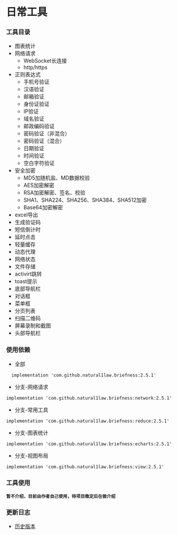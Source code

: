 日常工具
======

### 工具目录

  * 图表统计
  * 网络请求
    * WebSocket长连接
    * http/https 
  * 正则表达式
    * 手机号验证
    * 汉语验证
    * 邮箱验证
    * 身份证验证
    * IP验证
    * 域名验证
    * 邮政编码验证
    * 密码验证（非混合）
    * 密码验证（混合）
    * 日期验证
    * 时间验证
    * 空白字符验证
  * 安全加密
    * MD5加随机盐、MD数据校验
    * AES加密解密
    * RSA加密解密、签名、校验
    * SHA1、SHA224、SHA256、SHA384、SHA512加密
    * Base64加密解密
  * excel导出
  * 生成验证码
  * 短信倒计时
  * 延时点击
  * 轻量缓存
  * 动态代理
  * 网络状态
  * 文件存储
  * activirt跳转
  * toast提示
  * 底部导航栏
  * 对话框
  * 菜单框
  * 分页列表
  * 扫描二维码
  * 屏幕录制和截图
  * 头部导航栏

### 使用依赖
  * 全部
  ```
    implementation 'com.github.natural1law.briefness:2.5.1'
  ```
  * 分支-网络请求
  ```
  implementation 'com.github.natural1law.briefness:network:2.5.1'
  ```
  * 分支-常用工具
  ```
  implementation 'com.github.natural1law.briefness:reduce:2.5.1'
  ```
  * 分支-图表统计
  ```
  implementation 'com.github.natural1law.briefness:echarts:2.5.1'
  ```
  * 分支-视图布局
  ```
  implementation 'com.github.natural1law.briefness:view:2.5.1'
  ```

### 工具使用
  **`暂不介绍，目前由作者自己使用，待项目稳定后在做介绍`**

### 更新日志
  * [历史版本](https://github.com/natural1law/briefness/blob/master/HISTORY_VERSION.md "点击查看历史版本")
